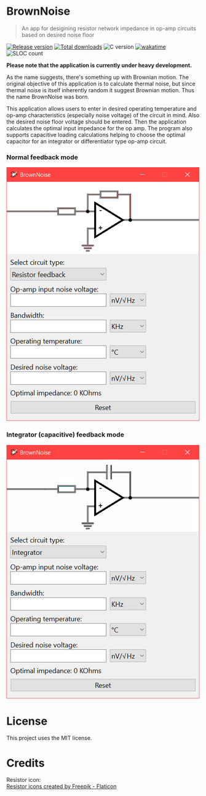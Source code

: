 # BrownNoise

> An app for desigining resistor network impedance in op-amp circuits based on desired noise floor

[![Release version](https://img.shields.io/github/v/release/makuke1234/BrownNoise?display_name=release&include_prereleases)](https://github.com/makuke1234/BrownNoise/releases/latest)
[![Total downloads](https://img.shields.io/github/downloads/makuke1234/BrownNoise/total)](https://github.com/makuke1234/BrownNoise/releases)
![C version](https://img.shields.io/badge/version-C99-blue.svg)
[![wakatime](https://wakatime.com/badge/github/makuke1234/BrownNoise.svg)](https://wakatime.com/badge/github/makuke1234/BrownNoise)
![SLOC count](https://img.shields.io/badge/SLOC-1000-blue.svg)

**Please note that the application is currently under heavy development.**

As the name suggests, there's something up with Brownian motion. The original objective of this application is to calculate thermal noise, but since thermal noise is itself inherently random it suggest Brownian motion. Thus the name BrownNoise was born.

This application allows users to enter in desired operating temperature and op-amp characteristics (especially noise voltage) of the circuit in mind. Also the desired noise floor voltage should be entered. Then the application calculates the optimal input impedance for the op amp. The program also supports capacitive loading calculations helping to choose the optimal capacitor for an integrator or differentiator type op-amp circuit.

### Normal feedback mode
![Normal feedback](./img/normal.png)

### Integrator (capacitive) feedback mode
![Integrator](./img/integrator.png)


# License

This project uses the MIT license.


# Credits

Resistor icon:<br>
<a href="https://www.flaticon.com/free-icons/resistor" title="resistor icons">Resistor icons created by Freepik - Flaticon</a>
